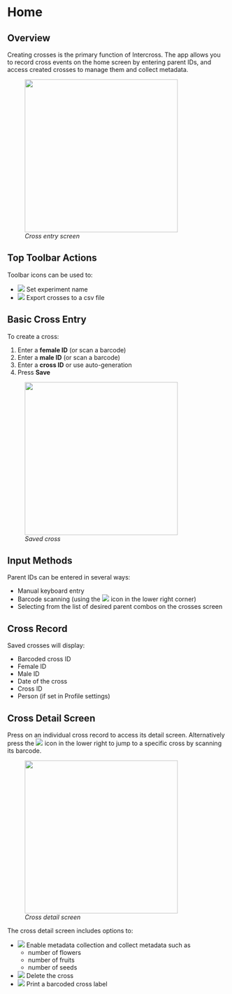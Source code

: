 <link rel="stylesheet" type="text/css" href="_styles/styles.css">

# Home

## Overview

Creating crosses is the primary function of Intercross.
The app allows you to record cross events on the home screen by entering parent IDs, and access created crosses to manage them and collect metadata.

<figure class="image">
    <img class="screenshot" src="_static/images/cross_entry.png" width="350px">
    <figcaption class="screenshot-caption"><i>Cross entry screen</i></figcaption>
</figure>

## Top Toolbar Actions

Toolbar icons can be used to:
- <img class="icon" src="_static/icons/flask-empty-outline.png"> Set experiment name
- <img class="icon" src="_static/icons/content-save.png"> Export crosses to a csv file

## Basic Cross Entry

To create a cross:

1. Enter a **female ID** (or scan a barcode)
2. Enter a **male ID** (or scan a barcode)
3. Enter a **cross ID** or use auto-generation
4. Press **Save**

<figure class="image">
    <img class="screenshot" src="_static/images/cross_entry_2.png" width="350px">
    <figcaption class="screenshot-caption"><i>Saved cross</i></figcaption>
</figure>

## Input Methods

Parent IDs can be entered in several ways:
- Manual keyboard entry
- Barcode scanning (using the <img class="icon" src="_static/icons/barcode-scan.png"> icon in the lower right corner)
- Selecting from the list of desired parent combos on the crosses screen
  
## Cross Record

Saved crosses will display:
- Barcoded cross ID
- Female ID
- Male ID
- Date of the cross
- Cross ID
- Person (if set in Profile settings)

## Cross Detail Screen

Press on an individual cross record to access its detail screen. Alternatively press the <img class="icon" src="_static/icons/magnify.png"> icon in the lower right to jump to a specific cross by scanning its barcode.

<figure class="image">
    <img class="screenshot" src="_static/images/cross_details.png" width="350px">
    <figcaption class="screenshot-caption"><i>Cross detail screen</i></figcaption>
</figure>

The cross detail screen includes options to:
- <img class="icon" src="_static/icons/information-outline.png"> Enable metadata collection and collect metadata such as
  - number of flowers
  - number of fruits
  - number of seeds
- <img class="icon" src="_static/icons/delete.png"> Delete the cross
- <img class="icon" src="_static/icons/printer.png"> Print a barcoded cross label